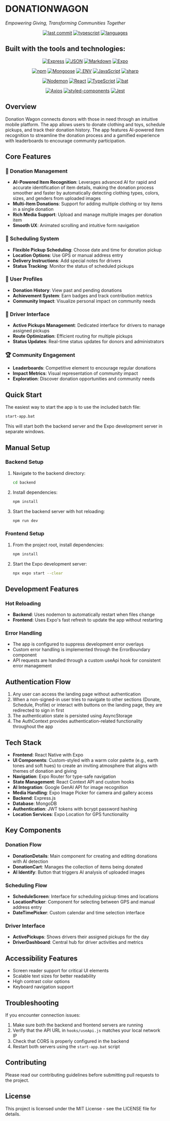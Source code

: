 # DONATIONWAGON

*Empowering Giving, Transforming Communities Together*

<div align="center">

[![last commit](https://img.shields.io/badge/last_commit-last_sunday-blue)]()
[![typescript](https://img.shields.io/badge/typescript-65.5%25-blue)]()
[![languages](https://img.shields.io/badge/languages-3-blue)]()

</div>

## Built with the tools and technologies:

<div align="center">

[![Express](https://img.shields.io/badge/-Express-black?style=flat-square&logo=express)]()
[![JSON](https://img.shields.io/badge/-JSON-black?style=flat-square&logo=json)]()
[![Markdown](https://img.shields.io/badge/-Markdown-black?style=flat-square&logo=markdown)]()
[![Expo](https://img.shields.io/badge/-Expo-black?style=flat-square&logo=expo)]()

[![npm](https://img.shields.io/badge/-npm-red?style=flat-square&logo=npm)]()
[![Mongoose](https://img.shields.io/badge/-Mongoose-red?style=flat-square&logo=mongoose)]()
[![.ENV](https://img.shields.io/badge/-.ENV-yellow?style=flat-square&logo=dotenv)]()
[![JavaScript](https://img.shields.io/badge/-JavaScript-yellow?style=flat-square&logo=javascript)]()
[![sharp](https://img.shields.io/badge/-sharp-green?style=flat-square&logo=sharp)]()

[![Nodemon](https://img.shields.io/badge/-Nodemon-green?style=flat-square&logo=nodemon)]()
[![React](https://img.shields.io/badge/-React-blue?style=flat-square&logo=react)]()
[![TypeScript](https://img.shields.io/badge/-TypeScript-blue?style=flat-square&logo=typescript)]()
[![bat](https://img.shields.io/badge/-bat-blue?style=flat-square&logo=bat)]()

[![Axios](https://img.shields.io/badge/-Axios-purple?style=flat-square&logo=axios)]()
[![styled-components](https://img.shields.io/badge/-styledcomponents-pink?style=flat-square&logo=styled-components)]()
[![Jest](https://img.shields.io/badge/-Jest-red?style=flat-square&logo=jest)]()


</div>


## Overview

Donation Wagon connects donors with those in need through an intuitive mobile platform. The app allows users to donate clothing and toys, schedule pickups, and track their donation history. The app features AI-powered item recognition to streamline the donation process and a gamified experience with leaderboards to encourage community participation.

## Core Features

### 🎁 Donation Management
- **AI-Powered Item Recognition**: Leverages advanced AI for rapid and accurate identification of item details, making the donation process smoother and faster by automatically detecting clothing types, colors, sizes, and genders from uploaded images
- **Multi-Item Donations**: Support for adding multiple clothing or toy items in a single donation
- **Rich Media Support**: Upload and manage multiple images per donation item
- **Smooth UX**: Animated scrolling and intuitive form navigation

### 📅 Scheduling System
- **Flexible Pickup Scheduling**: Choose date and time for donation pickup
- **Location Options**: Use GPS or manual address entry
- **Delivery Instructions**: Add special notes for drivers
- **Status Tracking**: Monitor the status of scheduled pickups

### 👤 User Profiles
- **Donation History**: View past and pending donations
- **Achievement System**: Earn badges and track contribution metrics
- **Community Impact**: Visualize personal impact on community needs

### 🚚 Driver Interface
- **Active Pickups Management**: Dedicated interface for drivers to manage assigned pickups
- **Route Optimization**: Efficient routing for multiple pickups
- **Status Updates**: Real-time status updates for donors and administrators

### 🏆 Community Engagement
- **Leaderboards**: Competitive element to encourage regular donations
- **Impact Metrics**: Visual representation of community impact
- **Exploration**: Discover donation opportunities and community needs

## Quick Start

The easiest way to start the app is to use the included batch file:

```bash
start-app.bat
```

This will start both the backend server and the Expo development server in separate windows.

## Manual Setup

### Backend Setup

1. Navigate to the backend directory:

   ```bash
   cd backend
   ```

2. Install dependencies:

   ```bash
   npm install
   ```

3. Start the backend server with hot reloading:

   ```bash
   npm run dev
   ```

### Frontend Setup

1. From the project root, install dependencies:

   ```bash
   npm install
   ```

2. Start the Expo development server:

   ```bash
   npx expo start --clear
   ```

## Development Features

### Hot Reloading

- **Backend**: Uses nodemon to automatically restart when files change
- **Frontend**: Uses Expo's fast refresh to update the app without restarting

### Error Handling

- The app is configured to suppress development error overlays
- Custom error handling is implemented through the ErrorBoundary component
- API requests are handled through a custom useApi hook for consistent error management

## Authentication Flow

1. Any user can access the landing page without authentication
2. When a non-signed-in user tries to navigate to other sections (Donate, Schedule, Profile) or interact with buttons on the landing page, they are redirected to sign in first
3. The authentication state is persisted using AsyncStorage
4. The AuthContext provides authentication-related functionality throughout the app

## Tech Stack

- **Frontend**: React Native with Expo
- **UI Components**: Custom-styled with a warm color palette (e.g., earth tones and soft hues) to create an inviting atmosphere that aligns with themes of donation and giving
- **Navigation**: Expo Router for type-safe navigation
- **State Management**: React Context API and custom hooks
- **AI Integration**: Google GenAI API for image recognition
- **Media Handling**: Expo Image Picker for camera and gallery access
- **Backend**: Express.js
- **Database**: MongoDB
- **Authentication**: JWT tokens with bcrypt password hashing
- **Location Services**: Expo Location for GPS functionality

## Key Components

### Donation Flow
- **DonationDetails**: Main component for creating and editing donations with AI detection
- **DonationCart**: Manages the collection of items being donated
- **AI Identify**: Button that triggers AI analysis of uploaded images

### Scheduling Flow
- **ScheduleScreen**: Interface for scheduling pickup times and locations
- **LocationPicker**: Component for selecting between GPS and manual address entry
- **DateTimePicker**: Custom calendar and time selection interface

### Driver Interface
- **ActivePickups**: Shows drivers their assigned pickups for the day
- **DriverDashboard**: Central hub for driver activities and metrics

## Accessibility Features

- Screen reader support for critical UI elements
- Scalable text sizes for better readability
- High contrast color options
- Keyboard navigation support

## Troubleshooting

If you encounter connection issues:

1. Make sure both the backend and frontend servers are running
2. Verify that the API URL in `hooks/useApi.js` matches your local network IP
3. Check that CORS is properly configured in the backend
4. Restart both servers using the `start-app.bat` script

## Contributing

Please read our contributing guidelines before submitting pull requests to the project.

## License

This project is licensed under the MIT License - see the LICENSE file for details.
